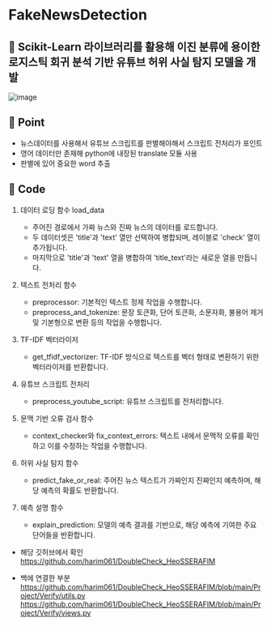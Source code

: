 # FakeNewsDetection

## 📌 Scikit-Learn 라이브러리를 활용해 이진 분류에 용이한 로지스틱 회귀 분석 기반 유튜브 허위 사실 탐지 모델을 개발

![image](https://github.com/harim061/FakeNewsDetection/assets/90364684/69d840bd-ae60-4222-8db2-3070da95930a)

## 📌 Point 
- 뉴스데이터를 사용해서 유튜브 스크립트를 판별해야해서 스크립트 전처리가 포인트
- 영어 데이터만 존재해 python에 내장된 translate 모듈 사용
- 판별에 있어 중요한 word 추출


## 📌 Code
1. 데이터 로딩 함수 load_data
    - 주어진 경로에서 가짜 뉴스와 진짜 뉴스의 데이터를 로드합니다.
    - 두 데이터셋은 'title'과 'text' 열만 선택하여 병합되며, 레이블로 'check' 열이 추가됩니다.
    - 마지막으로 'title'과 'text' 열을 병합하여 'title_text'라는 새로운 열을 만듭니다.

2. 텍스트 전처리 함수
    - preprocessor: 기본적인 텍스트 정제 작업을 수행합니다.
    - preprocess_and_tokenize: 문장 토큰화, 단어 토큰화, 소문자화, 불용어 제거 및 기본형으로 변환 등의 작업을 수행합니다.

3. TF-IDF 벡터라이저
    - get_tfidf_vectorizer: TF-IDF 방식으로 텍스트를 벡터 형태로 변환하기 위한 벡터라이저를 반환합니다.

4. 유튜브 스크립트 전처리
    - preprocess_youtube_script: 유튜브 스크립트를 전처리합니다.
    
5. 문맥 기반 오류 검사 함수
    - context_checker와 fix_context_errors: 텍스트 내에서 문맥적 오류를 확인하고 이를 수정하는 작업을 수행합니다.
    
6. 허위 사실 탐지 함수
    - predict_fake_or_real: 주어진 뉴스 텍스트가 가짜인지 진짜인지 예측하며, 해당 예측의 확률도 반환합니다.

7. 예측 설명 함수
   - explain_prediction: 모델의 예측 결과를 기반으로, 해당 예측에 기여한 주요 단어들을 반환합니다.

- 해당 깃허브에서 확인
https://github.com/harim061/DoubleCheck_HeoSSERAFIM

- 백에 연결한 부분 
https://github.com/harim061/DoubleCheck_HeoSSERAFIM/blob/main/Project/Verify/utils.py
https://github.com/harim061/DoubleCheck_HeoSSERAFIM/blob/main/Project/Verify/views.py


